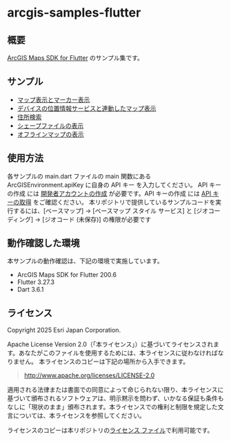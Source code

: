 # arcgis-samples-flutter

## 概要
[ArcGIS Maps SDK for Flutter](https://www.esrij.com/products/arcgis-maps-sdk-for-flutter/) のサンプル集です。
  
## サンプル
* [マップ表示とマーカー表示](flutter_map_application)
* [デバイスの位置情報サービスと連動したマップ表示](device_location)
* [住所検索](geocoding)
* [シェープファイルの表示](add_shapefile)
* [オフラインマップの表示](offline_map)

## 使用方法
各サンプルの main.dart ファイルの main 関数にある ArcGISEnvironment.apiKey に自身の API キー を入力してください。
API キーの作成 には [開発者アカウントの作成](https://esrijapan.github.io/arcgis-dev-resources/guide/get-dev-account/) が必要です。API キーの作成 には [API キーの取得](https://esrijapan.github.io/arcgis-dev-resources/guide/get-api-key/) をご確認ください。
本リポジトリで提供しているサンプルコードを実行するには、[ベースマップ] -> [ベースマップ スタイル サービス] と [ジオコーディング] -> [ジオコード (未保存)] の権限が必要です

## 動作確認した環境
本サンプルの動作確認は、下記の環境で実施しています。 
* ArcGIS Maps SDK for Flutter 200.6  
* Flutter 3.27.3
* Dart 3.6.1

## ライセンス
Copyright 2025 Esri Japan Corporation.

Apache License Version 2.0（「本ライセンス」）に基づいてライセンスされます。あなたがこのファイルを使用するためには、本ライセンスに従わなければなりません。
本ライセンスのコピーは下記の場所から入手できます。

> http://www.apache.org/licenses/LICENSE-2.0

適用される法律または書面での同意によって命じられない限り、本ライセンスに基づいて頒布されるソフトウェアは、明示黙示を問わず、いかなる保証も条件もなしに「現状のまま」頒布されます。本ライセンスでの権利と制限を規定した文言については、本ライセンスを参照してください。

ライセンスのコピーは本リポジトリの[ライセンス ファイル](./LICENSE)で利用可能です。
